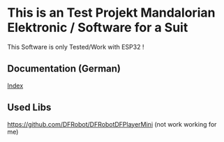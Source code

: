 # This is an Test Projekt Mandalorian Elektronic / Software for a Suit

This Software is only Tested/Work with ESP32 !

## Documentation (German)

[Index](documents/Dokumentation/Index.md)


## Used Libs

https://github.com/DFRobot/DFRobotDFPlayerMini (not work working for me)
